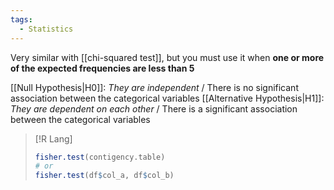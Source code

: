 ```yaml
---
tags:
  - Statistics
---
```


Very similar with [[chi-squared test]], but you must use it when **one or more of the expected frequencies are less than 5**

[[Null Hypothesis|H0]]:  *They are independent* / There is no significant association between the categorical variables
[[Alternative Hypothesis|H1]]:  *They are dependent on each other* / There is a significant association between the categorical variables

> [!R Lang]
> ```R
> fisher.test(contigency.table)
> # or
>fisher.test(df$col_a, df$col_b)
>```
